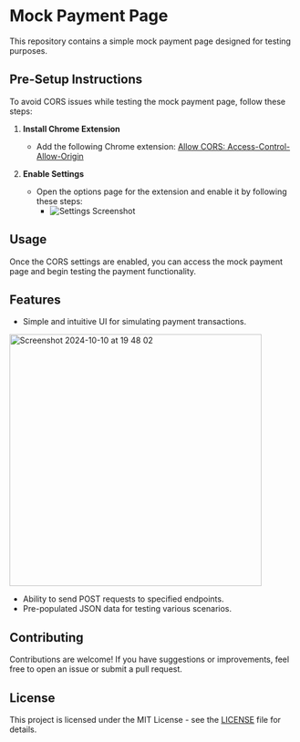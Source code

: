 # Mock Payment Page

This repository contains a simple mock payment page designed for testing purposes.

## Pre-Setup Instructions

To avoid CORS issues while testing the mock payment page, follow these steps:

1. **Install Chrome Extension**
   - Add the following Chrome extension: [Allow CORS: Access-Control-Allow-Origin](https://chromewebstore.google.com/detail/allow-cors-access-control/lhobafahddgcelffkeicbaginigeejlf?hl=en)

2. **Enable Settings**
   - Open the options page for the extension and enable it by following these steps:
     - ![Settings Screenshot](https://github.com/user-attachments/assets/509b908f-3356-4ed0-8db9-39ba99a383ef)

## Usage

Once the CORS settings are enabled, you can access the mock payment page and begin testing the payment functionality.

## Features

- Simple and intuitive UI for simulating payment transactions.

<img width="442" alt="Screenshot 2024-10-10 at 19 48 02" src="https://github.com/user-attachments/assets/b9fb1eca-ad8b-4817-8776-25ea2170d657">

- Ability to send POST requests to specified endpoints.
- Pre-populated JSON data for testing various scenarios.

## Contributing

Contributions are welcome! If you have suggestions or improvements, feel free to open an issue or submit a pull request.

## License

This project is licensed under the MIT License - see the [LICENSE](LICENSE) file for details.
